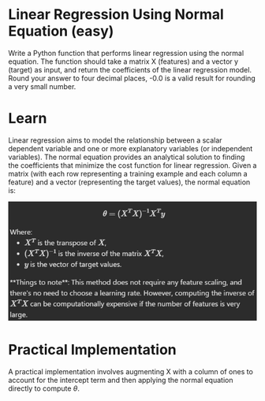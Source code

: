 # Linear Regression Using Normal Equation (easy)

Write a Python function that performs linear regression using the normal equation. The function should take a matrix X (features) and a vector y (target) as input, and return the coefficients of the linear regression model. Round your answer to four decimal places, -0.0 is a valid result for rounding a very small number.

# Learn 
Linear regression aims to model the relationship between a scalar dependent variable and one or more explanatory variables (or independent variables). The normal equation provides an analytical solution to finding the coefficients that minimize the cost function for linear regression. Given a matrix (with each row representing a training example and each column a feature) and a vector (representing the target values), the normal equation is:

![alt text](screenshot.png)

# Practical Implementation
A practical implementation involves augmenting X with a column of ones to account for the intercept term and then applying the normal equation directly to compute  $\theta$.